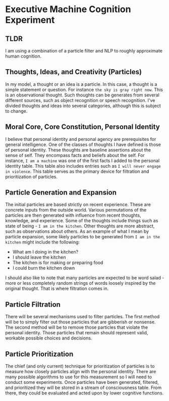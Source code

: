 # Executive Machine Cognition Experiment

## TLDR

I am using a combination of a particle filter and NLP to roughly approximate human cognition.

## Thoughts, Ideas, and Creativity (Particles)

In my model, a thought or an idea is a particle. In this case, a thought is a simple statement or question. For instance `the sky is gray right now`. This is an observational thought. Such thoughts can be generates from several different sources, such as object recognition or speech recognition. I've divided thoughts and ideas into several categories, although this is subject to change. 

## Moral Core, Core Constitution, Personal Identity

I believe that personal identity and personal agency are prerequisites for general intelligence. One of the classes of thoughts I have defined is those of personal identity. These thoughts are baseline assertions about the sense of self. They encompass facts and beliefs about the self. For instance, `I am a machine` was one of the first facts I added to the personal identity table. This table also includes entries such as `I will never engage in violence`. This table serves as the primary device for filtration and prioritization of particles. 

## Particle Generation and Expansion

The initial particles are based strictly on recent experience. These are concrete inputs from the outside world. Various permutations of the particles are then generated with influence from recent thoughts, knowledge, and experience. Some of the thoughts include things such as state of being - `I am in the kitchen`. Other thoughts are more abstract, such as observations about others. As an example of what I mean by particle expansion, some likely particles to be generated from `I am in the kitchen` might include the following:

* What am I doing in the kitchen? 
* I should leave the kitchen
* The kitchen is for making or preparing food
* I could burn the kitchen down

I should also like to note that many particles are expected to be word salad - more or less completely random strings of words loosely inspired by the original thought. That is where filtration comes in.

## Particle Filtration

There will be several mechanisms used to filter particles. The first method will be to simply filter out those particles that are gibberish or nonsense. The second method will be to remove those particles that violate the personal identity. Those particles that remain should represent valid, workable possible choices and decisions. 

## Particle Prioritization

The chief (and only current) technique for prioritization of particles is to measure how closely particles align with the personal identity. There are many possible algorithms to use for this measurement so I will need to conduct some experiments. Once particles have been generated, filtered, and prioritized they will be stored in a stream of consciousness table. From there, they could be evaluated and acted upon by lower cognitive functions. 

